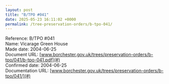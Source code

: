 ```yaml
---
layout: post
title: "B/TPO #041"
date: 2025-05-23 16:11:02 +0000
permalink: /tree-preservation-orders/b-tpo-041/
---
```


Reference:	B/TPO #041 <br/>
Name: Vicarage Green House<br/>
Made date: 2004-06-25<br/>
Document URL: [www.borchester.gov.uk/trees/preservation-orders/b-tpo/041/b-tpo-041.pdf](#)<br/>
Confirmed date: 2004-06-25<br/>
Documentation URL: [www.borchester.gov.uk/trees/preservation-orders/b-tpo/041/](#)<br/>
